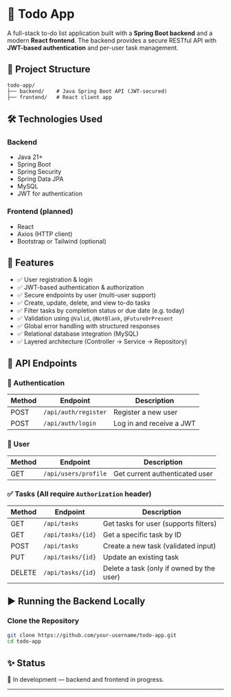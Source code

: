 # 📝 Todo App

A full-stack to-do list application built with a **Spring Boot backend** and a modern **React frontend**. The backend provides a secure RESTful API with **JWT-based authentication** and per-user task management.

## 📁 Project Structure

```
todo-app/
├── backend/    # Java Spring Boot API (JWT-secured)
├── frontend/   # React client app
```

## 🛠️ Technologies Used

### Backend

- Java 21+
- Spring Boot
- Spring Security
- Spring Data JPA
- MySQL
- JWT for authentication

### Frontend (planned)

- React
- Axios (HTTP client)
- Bootstrap or Tailwind (optional)

## 🚀 Features

- ✅ User registration & login
- ✅ JWT-based authentication & authorization
- ✅ Secure endpoints by user (multi-user support)
- ✅ Create, update, delete, and view to-do tasks
- ✅ Filter tasks by completion status or due date (e.g. today)
- ✅ Validation using `@Valid`, `@NotBlank`, `@FutureOrPresent`
- ✅ Global error handling with structured responses
- ✅ Relational database integration (MySQL)
- ✅ Layered architecture (Controller → Service → Repository)

## 📡 API Endpoints

### 🔐 Authentication

| Method | Endpoint             | Description              |
| ------ | -------------------- | ------------------------ |
| POST   | `/api/auth/register` | Register a new user      |
| POST   | `/api/auth/login`    | Log in and receive a JWT |

### 👤 User

| Method | Endpoint             | Description                    |
| ------ | -------------------- | ------------------------------ |
| GET    | `/api/users/profile` | Get current authenticated user |

### ✅ Tasks (All require `Authorization` header)

| Method | Endpoint          | Description                               |
| ------ | ----------------- | ----------------------------------------- |
| GET    | `/api/tasks`      | Get tasks for user (supports filters)     |
| GET    | `/api/tasks/{id}` | Get a specific task by ID                 |
| POST   | `/api/tasks`      | Create a new task (validated input)       |
| PUT    | `/api/tasks/{id}` | Update an existing task                   |
| DELETE | `/api/tasks/{id}` | Delete a task (only if owned by the user) |

## ▶️ Running the Backend Locally

### Clone the Repository

```bash
git clone https://github.com/your-username/todo-app.git
cd todo-app
```

## ✨ Status

🚧 In development — backend and frontend in progress.

---
